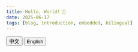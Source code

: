 ```yaml
---
title: Hello, World! 👋
date: 2025-06-17
tags: [blog, introduction, embedded, bilingual]
---
```


<style>
  .lang-content { display: none; }
  .lang-btn { margin-bottom: 1em; }
</style>

<div class="lang-btn">
  <button onclick="showLang('zh')">中文</button>
  <button onclick="showLang('en')">English</button>
</div>

<div id="lang-zh" class="lang-content">
  # HywelStar's Blog 正式上线啦！🚀

  😄 Hi，大家好！我是 **HywelStar**，欢迎来到我的个人技术博客！

  这是我博客的第一篇文章，主要用于简单介绍我自己和这个博客的方向。  
  在未来的日子里，我将持续分享我在嵌入式开发领域的一些学习、实践与思考。

  ## 🔭 关于我

  - 💻 嵌入式软件工程师  
  - 👨‍💻 擅长 **Linux 驱动开发**、**Android 系统定制**、**SoC Bring-up 与调试**  
  - 🎥 熟悉音视频处理、编解码与流媒体技术  
  - 🛠️ 热衷技术分享与项目实战  

  ## 🚀 博客内容方向

  - **Embedded Software Development**：微控制器系统设计与固件开发  
  - **Linux Drivers**：平台驱动开发、调试与优化  
  - **Android Low-level Development**：系统层裁剪与功能定制  
  - **SoC Bring-Up**：Bootloader、设备树、新平台调试实践  
  - **Audio/Video Technologies**：音视频编解码、GStreamer 流媒体处理  

  ## 📚 关于更新与分享

  - ✍️ 定期更新嵌入式开发相关技术文章  
  - 📂 项目源码与示例代码将同步更新至我的 GitHub 仓库  
  - 📢 欢迎关注微信公众号：**码思途远**  

  ## 📫 联系方式

  如果你对嵌入式系统、Linux 驱动、音视频流媒体等内容感兴趣，欢迎留言交流，一起探索技术的乐趣！

  感谢你的访问，博客启航，敬请期待更多内容！🚢  
</div>

<div id="lang-en" class="lang-content">
  # Welcome to HywelStar's Blog! 🚀

  😄 Hi everyone! I'm **HywelStar**. Thanks for stopping by my personal tech blog!

  This is my first post — a short introduction about myself and what this blog is about.  
  I'll be sharing content related to embedded systems development, with insights from real-world projects and hands-on experience.

  ## 🔭 About Me

  - 💻 Embedded Software Engineer  
  - 👨‍💻 Skilled in **Linux driver development**, **Android system customization**, **SoC bring-up and debugging**  
  - 🎥 Familiar with multimedia processing, codecs, and streaming protocols  
  - 🛠️ Passionate about technology sharing and side projects  

  ## 🚀 Blog Topics

  - **Embedded Software Development**: Microcontroller firmware design  
  - **Linux Drivers**: Platform driver development and optimization  
  - **Android Low-level Development**: System-level customization and optimization  
  - **SoC Bring-Up**: Bootloader, device tree, and board bring-up  
  - **Audio/Video Technologies**: Codec handling, streaming, GStreamer  

  ## 📚 Articles and Sharing

  - ✍️ Regular posts on embedded software and system design  
  - 📂 Sample code and project demos on my GitHub repository  
  - 📢 You can also follow my WeChat public account: **码思途远**  

  ## 📫 Get in Touch

  Interested in embedded systems, Linux development, or multimedia streaming?  
  Feel free to connect, comment, or share ideas — let’s explore tech together!

  Thanks for visiting, and stay tuned for more content! 🚢  
</div>

<script>
  function showLang(lang) {
    document.querySelectorAll('.lang-content').forEach(el => el.style.display = 'none');
    document.getElementById('lang-' + lang).style.display = 'block';
  }
  // Default to Chinese
  document.addEventListener('DOMContentLoaded', () => showLang('zh'));
</script>